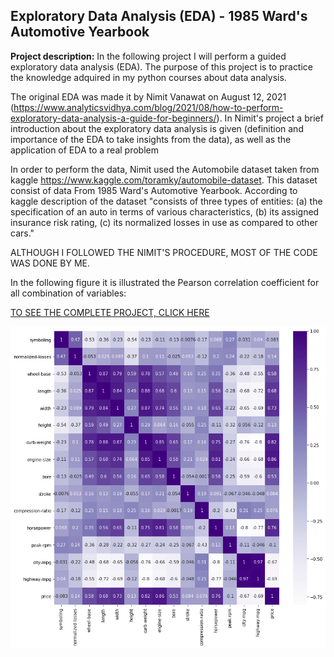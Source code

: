 ## Exploratory Data Analysis (EDA) - 1985 Ward's Automotive Yearbook

**Project description:** 
In the following project I will perform a guided exploratory data analysis (EDA). The purpose of this project is to practice the knowledge adquired in my python courses about data analysis.

The original EDA was made it by Nimit Vanawat on August 12, 2021 (https://www.analyticsvidhya.com/blog/2021/08/how-to-perform-exploratory-data-analysis-a-guide-for-beginners/). In Nimit's project a brief introduction about the exploratory data analysis is given (definition and importance of the EDA to take insights from the data), as well as the application of EDA to a real problem

In order to perform the data, Nimit used the Automobile dataset taken from kaggle https://www.kaggle.com/toramky/automobile-dataset. This dataset consist of data From 1985 Ward's Automotive Yearbook. According to kaggle description of the dataset "consists of three types of entities: (a) the specification of an auto in terms of various characteristics, (b) its assigned insurance risk rating, (c) its normalized losses in use as compared to other cars."

ALTHOUGH I FOLLOWED THE NIMIT'S PROCEDURE, MOST OF THE CODE WAS DONE BY ME.

In the following figure it is illustrated the Pearson correlation coefficient for all combination of variables:

[TO SEE THE COMPLETE PROJECT, CLICK HERE](https://github.com/MiguelAhumada/MiguelAhumada.github.io/blob/main/python/Automobile/Automobile%20project.ipynb)


<img src="https://github.com/MiguelAhumada/MiguelAhumada.github.io/blob/main/python/Automobile/correlation_matrix.png"/>
